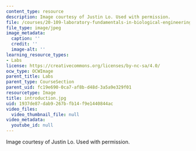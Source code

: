 ```yaml
---
content_type: resource
description: Image courtesy of Justin Lo. Used with permission.
file: /courses/20-109-laboratory-fundamentals-in-biological-engineering-fall-2007/1937de87dab9267bfb14f9e1440844ac_introduction.jpg
file_type: image/jpeg
image_metadata:
  caption: ''
  credit: ''
  image-alt: ''
learning_resource_types:
- Labs
license: https://creativecommons.org/licenses/by-nc-sa/4.0/
ocw_type: OCWImage
parent_title: Labs
parent_type: CourseSection
parent_uid: fc19e690-0ca7-af8b-d48d-3a5a9e329f01
resourcetype: Image
title: introduction.jpg
uid: 1937de87-dab9-267b-fb14-f9e1440844ac
video_files:
  video_thumbnail_file: null
video_metadata:
  youtube_id: null
---
```

Image courtesy of Justin Lo. Used with permission.
